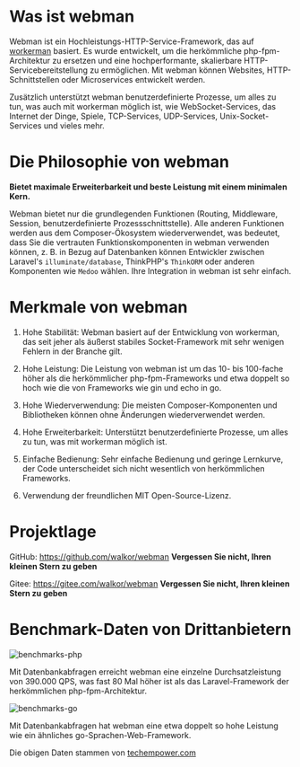 # Was ist webman

Webman ist ein Hochleistungs-HTTP-Service-Framework, das auf [workerman](https://www.workerman.net) basiert. Es wurde entwickelt, um die herkömmliche php-fpm-Architektur zu ersetzen und eine hochperformante, skalierbare HTTP-Servicebereitstellung zu ermöglichen. Mit webman können Websites, HTTP-Schnittstellen oder Microservices entwickelt werden.

Zusätzlich unterstützt webman benutzerdefinierte Prozesse, um alles zu tun, was auch mit workerman möglich ist, wie WebSocket-Services, das Internet der Dinge, Spiele, TCP-Services, UDP-Services, Unix-Socket-Services und vieles mehr.

# Die Philosophie von webman
**Bietet maximale Erweiterbarkeit und beste Leistung mit einem minimalen Kern.**

Webman bietet nur die grundlegenden Funktionen (Routing, Middleware, Session, benutzerdefinierte Prozessschnittstelle). Alle anderen Funktionen werden aus dem Composer-Ökosystem wiederverwendet, was bedeutet, dass Sie die vertrauten Funktionskomponenten in webman verwenden können, z. B. in Bezug auf Datenbanken können Entwickler zwischen Laravel's `illuminate/database`, ThinkPHP's `ThinkORM` oder anderen Komponenten wie `Medoo` wählen. Ihre Integration in webman ist sehr einfach.

# Merkmale von webman

1. Hohe Stabilität: Webman basiert auf der Entwicklung von workerman, das seit jeher als äußerst stabiles Socket-Framework mit sehr wenigen Fehlern in der Branche gilt.

2. Hohe Leistung: Die Leistung von webman ist um das 10- bis 100-fache höher als die herkömmlicher php-fpm-Frameworks und etwa doppelt so hoch wie die von Frameworks wie gin und echo in go.

3. Hohe Wiederverwendung: Die meisten Composer-Komponenten und Bibliotheken können ohne Änderungen wiederverwendet werden.

4. Hohe Erweiterbarkeit: Unterstützt benutzerdefinierte Prozesse, um alles zu tun, was mit workerman möglich ist.

5. Einfache Bedienung: Sehr einfache Bedienung und geringe Lernkurve, der Code unterscheidet sich nicht wesentlich von herkömmlichen Frameworks.

6. Verwendung der freundlichen MIT Open-Source-Lizenz.

# Projektlage
GitHub: https://github.com/walkor/webman **Vergessen Sie nicht, Ihren kleinen Stern zu geben**

Gitee: https://gitee.com/walkor/webman **Vergessen Sie nicht, Ihren kleinen Stern zu geben**

# Benchmark-Daten von Drittanbietern

![benchmarks-php](../assets/img/benchmark1.png)

Mit Datenbankabfragen erreicht webman eine einzelne Durchsatzleistung von 390.000 QPS, was fast 80 Mal höher ist als das Laravel-Framework der herkömmlichen php-fpm-Architektur.

![benchmarks-go](../assets/img/benchmarks-go.png)

Mit Datenbankabfragen hat webman eine etwa doppelt so hohe Leistung wie ein ähnliches go-Sprachen-Web-Framework.

Die obigen Daten stammen von [techempower.com](https://www.techempower.com/benchmarks/#section=data-r20&hw=ph&test=db&l=zik073-sf)
